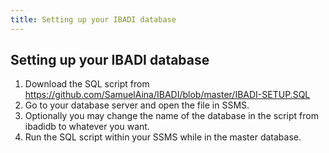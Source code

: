 ```yaml
---
title: Setting up your IBADI database
---
```

## Setting up your IBADI database

1. Download the SQL script from https://github.com/SamuelAina/IBADI/blob/master/IBADI-SETUP.SQL
2. Go to your database server and open the file in SSMS.
3. Optionally you may change the name of the database in the script from ibadidb to whatever you want.
4. Run the SQL script within your SSMS while in the master database.

